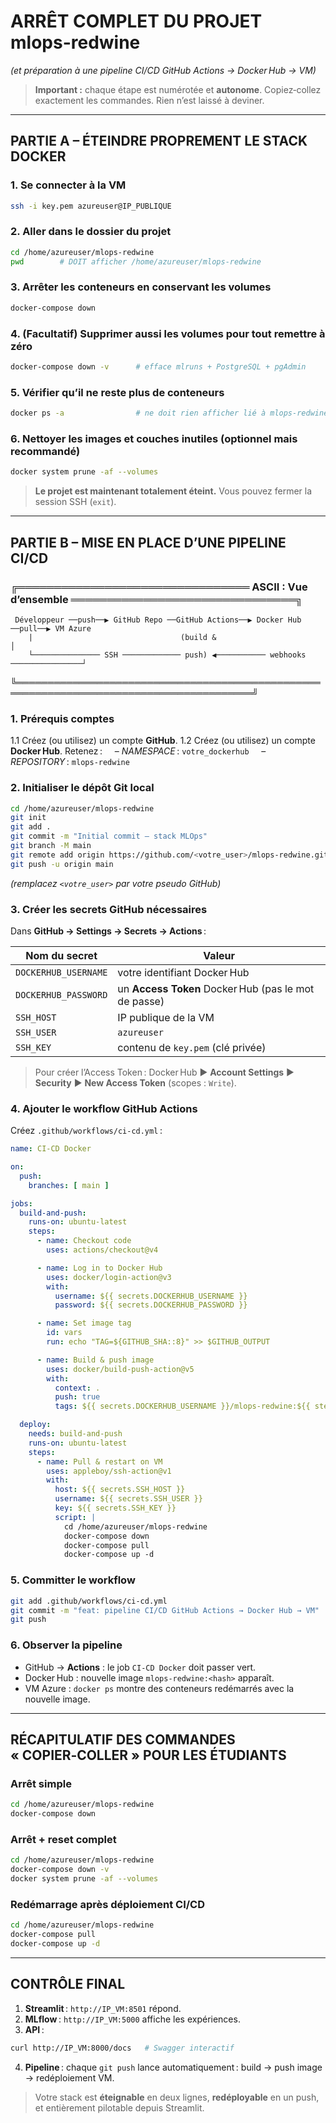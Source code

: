 # ARRÊT COMPLET DU PROJET **mlops-redwine**

*(et préparation à une pipeline CI/CD GitHub Actions → Docker Hub → VM)*

> **Important :** chaque étape est numérotée et **autonome**.
> Copiez‑collez exactement les commandes. Rien n’est laissé à deviner.

---

## PARTIE A – ÉTEINDRE PROPREMENT LE STACK DOCKER

### 1. Se connecter à la VM

```bash
ssh -i key.pem azureuser@IP_PUBLIQUE
```

### 2. Aller dans le dossier du projet

```bash
cd /home/azureuser/mlops-redwine
pwd        # DOIT afficher /home/azureuser/mlops-redwine
```

### 3. Arrêter les conteneurs en conservant les volumes

```bash
docker-compose down
```

### 4. (Facultatif) Supprimer aussi les volumes **pour tout remettre à zéro**

```bash
docker-compose down -v      # efface mlruns + PostgreSQL + pgAdmin
```

### 5. Vérifier qu’il ne reste plus de conteneurs

```bash
docker ps -a                # ne doit rien afficher lié à mlops-redwine
```

### 6. Nettoyer les images et couches inutiles (optionnel mais recommandé)

```bash
docker system prune -af --volumes
```

> **Le projet est maintenant totalement éteint.**
> Vous pouvez fermer la session SSH (`exit`).

---

## PARTIE B – MISE EN PLACE D’UNE PIPELINE CI/CD

### ╔════════════════════════════════ ASCII : Vue d’ensemble ═══════════════════════════════╗

```
 Développeur ──push──▶ GitHub Repo ──GitHub Actions──▶ Docker Hub ──pull──▶ VM Azure
    |                                 (build &                                    │
    └─────────────── SSH ───────────── push) ◀─────────── webhooks ────────────────┘
```

╚════════════════════════════════════════════════════════════════════════════════════════╝

### 1. Prérequis comptes

1.1 Créez (ou utilisez) un compte **GitHub**.
1.2 Créez (ou utilisez) un compte **Docker Hub**. Retenez :
    – *NAMESPACE* : `votre_dockerhub`
    – *REPOSITORY* : `mlops-redwine`

### 2. Initialiser le dépôt Git local

```bash
cd /home/azureuser/mlops-redwine
git init
git add .
git commit -m "Initial commit – stack MLOps"
git branch -M main
git remote add origin https://github.com/<votre_user>/mlops-redwine.git
git push -u origin main
```

*(remplacez `<votre_user>` par votre pseudo GitHub)*

### 3. Créer les **secrets** GitHub nécessaires

Dans **GitHub → Settings → Secrets → Actions** :

| Nom du secret        | Valeur                                               |
| -------------------- | ---------------------------------------------------- |
| `DOCKERHUB_USERNAME` | votre identifiant Docker Hub                         |
| `DOCKERHUB_PASSWORD` | un **Access Token** Docker Hub (pas le mot de passe) |
| `SSH_HOST`           | IP publique de la VM                                 |
| `SSH_USER`           | `azureuser`                                          |
| `SSH_KEY`            | contenu de `key.pem` (clé privée)                    |

> Pour créer l’Access Token : Docker Hub ► **Account Settings** ► **Security** ► **New Access Token** (scopes : `Write`).

### 4. Ajouter le workflow GitHub Actions

Créez `.github/workflows/ci-cd.yml` :

```yaml
name: CI‑CD Docker

on:
  push:
    branches: [ main ]

jobs:
  build-and-push:
    runs-on: ubuntu-latest
    steps:
      - name: Checkout code
        uses: actions/checkout@v4

      - name: Log in to Docker Hub
        uses: docker/login-action@v3
        with:
          username: ${{ secrets.DOCKERHUB_USERNAME }}
          password: ${{ secrets.DOCKERHUB_PASSWORD }}

      - name: Set image tag
        id: vars
        run: echo "TAG=${GITHUB_SHA::8}" >> $GITHUB_OUTPUT

      - name: Build & push image
        uses: docker/build-push-action@v5
        with:
          context: .
          push: true
          tags: ${{ secrets.DOCKERHUB_USERNAME }}/mlops-redwine:${{ steps.vars.outputs.TAG }}

  deploy:
    needs: build-and-push
    runs-on: ubuntu-latest
    steps:
      - name: Pull & restart on VM
        uses: appleboy/ssh-action@v1
        with:
          host: ${{ secrets.SSH_HOST }}
          username: ${{ secrets.SSH_USER }}
          key: ${{ secrets.SSH_KEY }}
          script: |
            cd /home/azureuser/mlops-redwine
            docker-compose down
            docker-compose pull
            docker-compose up -d
```

### 5. Committer le workflow

```bash
git add .github/workflows/ci-cd.yml
git commit -m "feat: pipeline CI/CD GitHub Actions → Docker Hub → VM"
git push
```

### 6. Observer la pipeline

* GitHub → **Actions** : le job `CI‑CD Docker` doit passer vert.
* Docker Hub : nouvelle image `mlops-redwine:<hash>` apparaît.
* VM Azure : `docker ps` montre des conteneurs redémarrés avec la nouvelle image.

---

## RÉCAPITULATIF DES COMMANDES « COPIER‑COLLER » POUR LES ÉTUDIANTS

### Arrêt simple

```bash
cd /home/azureuser/mlops-redwine
docker-compose down
```

### Arrêt + reset complet

```bash
cd /home/azureuser/mlops-redwine
docker-compose down -v
docker system prune -af --volumes
```

### Redémarrage après déploiement CI/CD

```bash
cd /home/azureuser/mlops-redwine
docker-compose pull
docker-compose up -d
```

---

## CONTRÔLE FINAL

1. **Streamlit** : `http://IP_VM:8501` répond.
2. **MLflow** : `http://IP_VM:5000` affiche les expériences.
3. **API** :

```bash
curl http://IP_VM:8000/docs   # Swagger interactif
```

4. **Pipeline** : chaque `git push` lance automatiquement : build → push image → redéploiement VM.

> Votre stack est **éteignable** en deux lignes, **redéployable** en un push, et entièrement pilotable depuis Streamlit.
